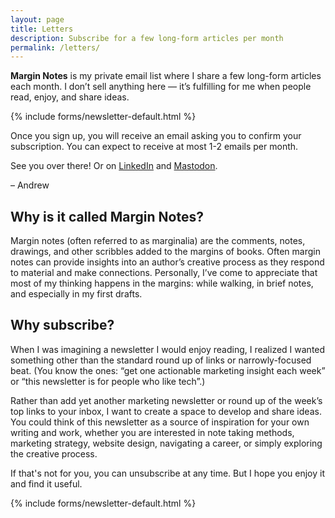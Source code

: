 ```yaml
---
layout: page
title: Letters
description: Subscribe for a few long-form articles per month
permalink: /letters/
---
```


**Margin Notes** is my private email list where I share a few long-form articles each month. I don’t sell anything here — it’s fulfilling for me when people read, enjoy, and share ideas.

<div class="max-w-md mx-auto py-3">
{% include forms/newsletter-default.html %}
</div>

Once you sign up, you will receive an email asking you to confirm your subscription. You can expect to receive at most 1-2 emails per month.

See you over there! Or on [LinkedIn](https://www.linkedin.com/in/andrewstiefel) and [Mastodon](https://mas.to/@andrewstiefel).

– Andrew

## Why is it called Margin Notes?

Margin notes (often referred to as marginalia) are the comments, notes, drawings, and other scribbles added to the margins of books. Often margin notes can provide insights into an author’s creative process as they respond to material and make connections. Personally, I’ve come to appreciate that most of my thinking happens in the margins: while walking, in brief notes, and especially in my first drafts. 

## Why subscribe?

When I was imagining a newsletter I would enjoy reading, I realized I wanted something other than the standard round up of links or narrowly-focused beat. (You know the ones: “get one actionable marketing insight each week” or “this newsletter is for people who like tech”.)

Rather than add yet another marketing newsletter or round up of the week’s top links to your inbox, I want to create a space to develop and share ideas. You could think of this newsletter as a source of inspiration for your own writing and work, whether you are interested in note taking methods, marketing strategy, website design, navigating a career, or simply exploring the creative process.

If that's not for you, you can unsubscribe at any time. But I hope you enjoy it and find it useful.

<div class="max-w-md mx-auto py-3">
{% include forms/newsletter-default.html %}
</div>